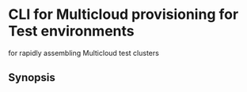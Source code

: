 # CLI for Multicloud provisioning for Test environments

for rapidly assembling Multicloud test clusters

## Synopsis
